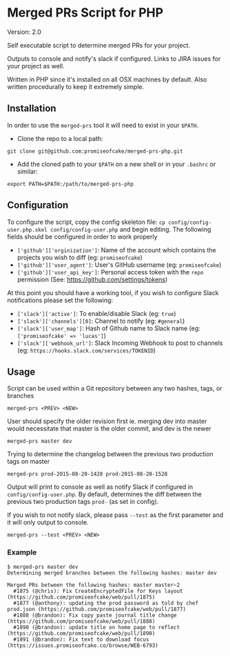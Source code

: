 # Merged PRs Script for PHP

Version: 2.0

Self executable script to determine merged PRs for your project.

Outputs to console and notify's slack if configured. Links to JIRA issues for your project as well.

Written in PHP since it's installed on all OSX machines by default. Also written procedurally to keep it extremely simple.

## Installation
In order to use the `merged-prs` tool it will need to exist in your `$PATH`.

* Clone the repo to a local path:

```
git clone git@github.com:promiseofcake/merged-prs-php.git
```

* Add the cloned path to your `$PATH` on a new shell or in your `.bashrc` or similar:

```
export PATH=$PATH:/path/to/merged-prs-php
```

## Configuration
To configure the script, copy the config skeleton file: `cp config/config-user.php.skel config/config-user.php` and begin editing.
The following fields should be configured in order to work properly

* `['github']['orginization']`: Name of the account which contains the projects you wish to diff (eg: `promiseofcake`)
* `['github']['user_agent']`: User's GitHub username (eg: `promiseofcake`)
* `['github']['user_api_key']`: Personal access token with the `repo` permission (See: https://github.com/settings/tokens)

At this point you should have a working tool, if you wish to configure Slack notifications
please set the following:

* `['slack']['active']`: To enable/disable Slack (eg: `true`)
* `['slack']['channels'][0]`: Channel to notify (eg: `#general`)
* `['slack']['user_map']`: Hash of Github name to Slack name (eg: `['promiseofcake' => 'lucas']`)
* `['slack']['webhook_url']`: Slack Incoming Webhook to post to channels (eg: `https://hooks.slack.com/services/TOKENID`)


## Usage
Script can be used within a Git repository between any two hashes, tags, or branches

`merged-prs <PREV> <NEW>`

User should specify the older revision first ie. merging dev into master would necessitate
that master is the older commit, and dev is the newer

`merged-prs master dev`

Trying to determine the changelog between the previous two production tags on master

`merged-prs prod-2015-08-20-1428 prod-2015-08-20-1528`

Output will print to console as well as notify Slack if configured in `config/config-user.php`.
By default, determines the diff between the previous two production tags `prod-` (as set in config).

If you wish to not notify slack, please pass `--test` as the first parameter and it will only output to console.

`merged-prs --test <PREV> <NEW>`

### Example

```
$ merged-prs master dev
Determining merged branches between the following hashes: master dev

Merged PRs between the following hashes: master master~2
  #1875 (@chris): Fix CreateEncryptedFile for Keys layout (https://github.com/promiseofcake/web/pull/1875)
  #1877 (@anthony): updating the prod password as told by chef prod.json (https://github.com/promiseofcake/web/pull/1877)
  #1888 (@brandon): Fix copy paste journal title change (https://github.com/promiseofcake/web/pull/1888)
  #1890 (@brandon): update title on home page to reflect (https://github.com/promiseofcake/web/pull/1890)
  #1891 (@brandon): Fix text to download focus (https://issues.promiseofcake.co/browse/WEB-6793)
```
